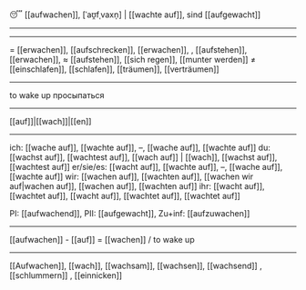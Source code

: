 😴 [[aufwachen]], [ˈaʊ̯fˌvaxn̩] | [[wachte auf]], sind [[aufgewacht]]

---

---

= [[erwachen]], [[aufschrecken]], [[erwachen]], , [[aufstehen]], [[erwachen]],
≈ [[aufstehen]], [[sich regen]], [[munter werden]]
≠ [[einschlafen]], [[schlafen]], [[träumen]], [[verträumen]]

---

to wake up
просыпаться

---

[[auf]]|[[wach]]|[[en]]

---

ich: [[wache auf]], [[wachte auf]], –, [[wache auf]], [[wachte auf]]
du: [[wachst auf]], [[wachtest auf]], [[wach auf]] | [[wach]], [[wachst auf]], [[wachtest auf]]
er/sie/es: [[wacht auf]], [[wachte auf]], –, [[wache auf]], [[wachte auf]]
wir: [[wachen auf]], [[wachten auf]], [[wachen wir auf|wachen auf]], [[wachen auf]], [[wachten auf]]
ihr: [[wacht auf]], [[wachtet auf]], [[wacht auf]], [[wachtet auf]], [[wachtet auf]]

PI: [[aufwachend]], PII: [[aufgewacht]], Zu+inf: [[aufzuwachen]]

---

[[aufwachen]] - [[auf]] = [[wachen]] / to wake up

---

[[Aufwachen]], [[wach]], [[wachsam]], [[wachsen]], [[wachsend]]
, [[schlummern]]
, [[einnicken]]
